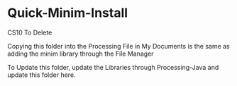 # Quick-Minim-Install
CS10 To Delete

Copying this folder into the Processing File in My Documents is the same
as adding the minim library through the File Manager

To Update this folder, update the Libraries through Processing-Java and
update this folder here.
